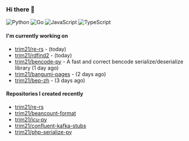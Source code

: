 ### Hi there 👋

![Python](https://img.shields.io/badge/python-3670A0?style=for-the-badge&logo=python&logoColor=ffdd54)
![Go](https://img.shields.io/badge/go-%2300ADD8.svg?style=for-the-badge&logo=go&logoColor=white)
![JavaScript](https://img.shields.io/badge/javascript-%23323330.svg?style=for-the-badge&logo=javascript&logoColor=%23F7DF1E)
![TypeScript](https://img.shields.io/badge/typescript-%23007ACC.svg?style=for-the-badge&logo=typescript&logoColor=white)

#### I'm currently working on

- [trim21/re-rs](https://github.com/trim21/re-rs) -  (today)
- [trim21/rdfind2](https://github.com/trim21/rdfind2) -  (today)
- [trim21/bencode-py](https://github.com/trim21/bencode-py) - A fast and correct bencode serialize/deserialize library (1 day ago)
- [trim21/bangumi-pages](https://github.com/trim21/bangumi-pages) -  (2 days ago)
- [trim21/bep-zh](https://github.com/trim21/bep-zh) -  (3 days ago)

#### Repositories I created recently

- [trim21/re-rs](https://github.com/trim21/re-rs)
- [trim21/beancount-format](https://github.com/trim21/beancount-format)
- [trim21/icu-py](https://github.com/trim21/icu-py)
- [trim21/confluent-kafka-stubs](https://github.com/trim21/confluent-kafka-stubs)
- [trim21/php-serialize-py](https://github.com/trim21/php-serialize-py)
